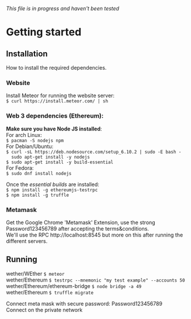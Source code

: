 *This file is in progress and haven't been tested*

# Getting started

## Installation  
How to install the required dependencies.
### Website  
Install Meteor for running the website server:  
`$ curl https://install.meteor.com/ | sh`  

### Web 3 dependencies (Ethereum):  
**Make sure you have Node JS installed**:  
For arch Linux:  
`$ pacman -S nodejs npm`  
For Debian/Ubuntu:  
`$ curl -sL https://deb.nodesource.com/setup_6.10.2 | sudo -E bash -`  
`  sudo apt-get install -y nodejs`  
`$ sudo apt-get install -y build-essential`  
For Fedora:  
`$ sudo dnf install nodejs`

Once the *essential builds* are installed:  
`$ npm install -g ethereumjs-testrpc`  
`$ npm install -g truffle`  

### Metamask
Get the Google Chrome 'Metamask' Extension, use the strong Password123456789 after accepting the terms&conditions.  
We'll use the RPC http://localhost:8545 but more on this after running the different servers.

## Running

wether/WEther `$ meteor`  
wether/Ethereum `$ testrpc --mnemonic "my test example" --accounts 50`  
wether/Ethereum/ethereum-bridge `$ node bridge -a 49`  
wether/Ethereum `$ truffle migrate`  
  
Connect meta mask with secure password: Password123456789  
Connect on the private network  
